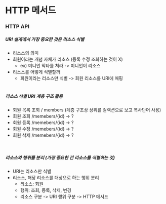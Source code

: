 # HTTP 메서드
### HTTP API
 ##### URI 설계에서 가장 중요한 것은 **리소스 식별**
 *  리소스의 의미
 *  회원이라는 개념 자체가 리소스 (등록 수정 조회하는 것이 X)
    + ex) 미니언 막타를 쳐라 -> 미니언이 리소스
 * 리소스를 어떻게 식별할까
    + 회원이라는 리소스만 식별 -> 회원 리소스를 URI에 매핑
    <br />
##### 리소스 식별 URI 계층 구조 활용
* 회원 목록 조회 / members (계층 구조상 상위를 컬렉션으로 보고 복사단어 사용)
* 회원 조회 /memebers/{id} -> ?
* 회원 등록 /memebers/{id} -> ?
* 회원 수정 /memebers/{id} -> ?
* 회원 삭제 /memebers/{id} -> ?
<br /> 

##### 리소스와 행위를 분리 *(가장 중요한 건 리소스를 식별하는 것)*
* URI는 리소스만 식별
* 리소스, 해당 리소스를 대상으로 하는 행위 분리
   + 리소스: 회원
   + 행위: 조회, 등록, 삭제, 변경
   + 리소스 구분 -> URI 행위 구분 -> HTTP 메서드


